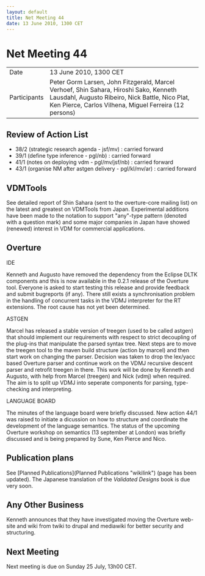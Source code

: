 ```yaml
---
layout: default
title: Net Meeting 44
date: 13 June 2010, 1300 CET
---
```


<script src="https://code.jquery.com/jquery-1.11.1.min.js">
</script>
<script src="/javascripts/edit.js"></script>
<script>setEditButonNm();</script>

# Net Meeting 44

|||
|---|---|
| Date | 13 June 2010, 1300 CET |
| Participants | Peter Gorm Larsen, John Fitzgerald, Marcel Verhoef, Shin Sahara, Hiroshi Sako, Kenneth Lausdahl, Augusto Ribeiro, Nick Battle, Nico Plat, Ken Pierce, Carlos Vilhena, Miguel Ferreira (12 persons) |

Review of Action List
---------------------

-   38/2 (strategic research agenda - jsf/mv) : carried forward
-   39/1 (define type inference - pgl/nb) : carried forward
-   41/1 (notes on deploying vdm - pgl/mv/jsf/nb) : carried forward
-   43/1 (organise NM after astgen delivery - pgl/kl/mv/ar) : carried
    forward

VDMTools
--------

See detailed report of Shin Sahara (sent to the overture-core mailing
list) on the latest and greatest on VDMTools from Japan. Experimental
additions have been made to the notation to support "any"-type pattern
(denoted with a question mark) and some major companies in Japan have
showed (renewed) interest in VDM for commercial applications.

Overture
--------

IDE

Kenneth and Augusto have removed the dependency from the Eclipse DLTK
components and this is now available in the 0.2.1 release of the
Overture tool. Everyone is asked to start testing this release and
provide feedback and submit bugreports (if any). There still exists a
synchronisation problem in the handling of concurrent tasks in the VDMJ
interpreter for the RT extensions. The root cause has not yet been
determined.

ASTGEN

Marcel has released a stable version of treegen (used to be called
astgen) that should implement our requirements with respect to strict
decoupling of the plug-ins that manipulate the parsed syntax tree. Next
steps are to move the treegen tool to the maven build structure (action
by marcel) and then start work on changing the parser. Decision was
taken to drop the lex/yacc based Overture parser and continue work on
the VDMJ recursive descent parser and retrofit treegen in there. This
work will be done by Kenneth and Augusto, with help from Marcel
(treegen) and Nick (vdmj) when required. The aim is to split up VDMJ
into seperate components for parsing, type-checking and interpreting.

LANGUAGE BOARD

The minutes of the language board were briefly discussed. New action
44/1 was raised to initiate a dicussion on how to structure and
coordinate the development of the language semantics. The status of the
upcoming Overture workshop on semantics (13 september at London) was
briefly discussed and is being prepared by Sune, Ken Pierce and Nico.

Publication plans
-----------------

See [Planned Publications](Planned Publications "wikilink") (page has
been updated). The Japanese translation of the *Validated Designs* book
is due very soon.

Any Other Business
------------------

Kenneth announces that they have investigated moving the Overture
web-site and wiki from twiki to drupal and mediawiki for better security
and structuring.

Next Meeting
------------

Next meeting is due on Sunday 25 July, 13h00 CET.

   <div id="edit_page_div"></div>